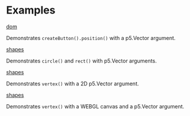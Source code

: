 # Examples

[dom](./shapes/)

Demonstrates `createButton().position()` with a p5.Vector argument.

[shapes](./shapes/)

Demonstrates `circle()` and `rect()` with p5.Vector arguments.

[shapes](./vertices/)

Demonstrates `vertex()` with a 2D p5.Vector argument.

[shapes](./webgl/)

Demonstrates `vertex()` with a WEBGL canvas and a p5.Vector argument.
